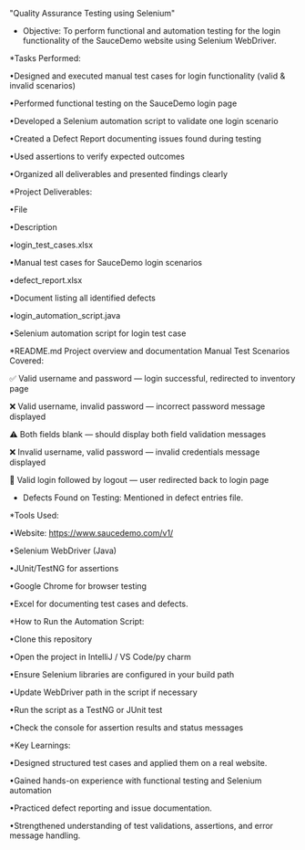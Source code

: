 "Quality Assurance  Testing using Selenium"
* Objective:
To perform functional and automation testing for the login functionality of the SauceDemo website using Selenium WebDriver.


 *Tasks Performed:

 
•Designed and executed manual test cases for login functionality (valid & invalid scenarios)

•Performed functional testing on the SauceDemo login page

•Developed a Selenium automation script to validate one login scenario

•Created a Defect Report documenting issues found during testing

•Used assertions to verify expected outcomes

•Organized all deliverables and presented findings clearly


*Project Deliverables:


•File 

•Description

•login_test_cases.xlsx

•Manual test cases for SauceDemo login scenarios

•defect_report.xlsx

•Document listing all identified defects

•login_automation_script.java

•Selenium automation script for login test case




*README.md Project overview and documentation  Manual Test Scenarios Covered:


✅ Valid username and password — login successful, redirected to inventory page

❌ Valid username, invalid password — incorrect password message displayed

⚠️ Both fields blank — should display both field validation messages

❌ Invalid username, valid password — invalid credentials message displayed

🔁 Valid login followed by logout — user redirected back to login page




* Defects Found on Testing: Mentioned in defect entries file.


 *Tools Used:

 
•Website: https://www.saucedemo.com/v1/

•Selenium WebDriver (Java)

•JUnit/TestNG for assertions

•Google Chrome for browser testing

•Excel for documenting test cases and defects.



 *How to Run the Automation Script:
 
•Clone this repository

•Open the project in  IntelliJ / VS Code/py charm

•Ensure Selenium libraries are configured in your build path

•Update WebDriver path in the script if necessary

•Run the script as a TestNG or JUnit test

•Check the console for assertion results and status messages



 *Key Learnings:
 
 
•Designed structured test cases and applied them on a real website.

•Gained hands-on experience with functional testing and Selenium automation

•Practiced defect reporting and issue documentation.

•Strengthened understanding of test validations, assertions, and error message handling.

